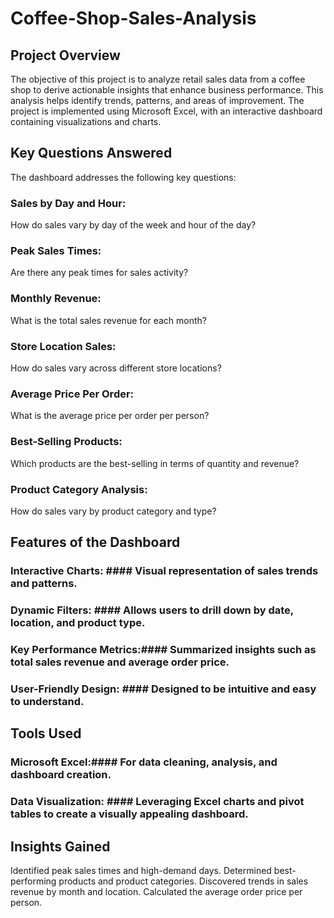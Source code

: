 # Coffee-Shop-Sales-Analysis

## Project Overview
The objective of this project is to analyze retail sales data from a coffee shop to derive actionable insights that enhance business performance. This analysis helps identify trends, patterns, and areas of improvement.
The project is implemented using Microsoft Excel, with an interactive dashboard containing visualizations and charts.

## Key Questions Answered
The dashboard addresses the following key questions:
### Sales by Day and Hour:
How do sales vary by day of the week and hour of the day?
### Peak Sales Times:
Are there any peak times for sales activity?
### Monthly Revenue:
What is the total sales revenue for each month?
### Store Location Sales:
How do sales vary across different store locations?
### Average Price Per Order:
What is the average price per order per person?
### Best-Selling Products:
Which products are the best-selling in terms of quantity and revenue?
### Product Category Analysis:
How do sales vary by product category and type?

## Features of the Dashboard

### Interactive Charts: #### Visual representation of sales trends and patterns.
### Dynamic Filters: #### Allows users to drill down by date, location, and product type.
### Key Performance Metrics:#### Summarized insights such as total sales revenue and average order price.
### User-Friendly Design: #### Designed to be intuitive and easy to understand.

## Tools Used
### Microsoft Excel:#### For data cleaning, analysis, and dashboard creation.
### Data Visualization: #### Leveraging Excel charts and pivot tables to create a visually appealing dashboard.

## Insights Gained
Identified peak sales times and high-demand days.
Determined best-performing products and product categories.
Discovered trends in sales revenue by month and location.
Calculated the average order price per person.


